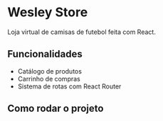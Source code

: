 # Wesley Store

Loja virtual de camisas de futebol feita com React.

## Funcionalidades
- Catálogo de produtos
- Carrinho de compras
- Sistema de rotas com React Router

## Como rodar o projeto
```bash



